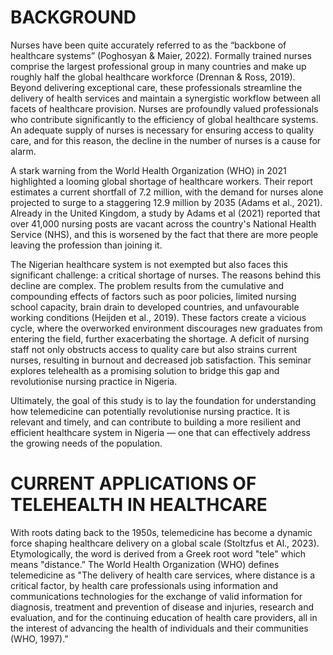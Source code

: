 # BACKGROUND

Nurses have been quite accurately referred to as the “backbone of healthcare systems” (Poghosyan & Maier, 2022). 
Formally trained nurses comprise the largest professional group in many countries and make up roughly half the global 
healthcare workforce (Drennan & Ross, 2019). Beyond delivering exceptional care, these professionals streamline the 
delivery of health services and maintain a synergistic workflow between all facets of healthcare provision. 
Nurses are profoundly valued professionals who contribute significantly to the efficiency of global healthcare systems. 
An adequate supply of nurses is necessary for ensuring access to quality care, and for this reason, the decline in the 
number of nurses is a cause for alarm.

A stark warning from the World Health Organization (WHO) in 2021 highlighted a looming global shortage of healthcare workers. 
Their report estimates a current shortfall of 7.2 million, with the demand for nurses alone projected to surge to a staggering 
12.9 million by 2035 (Adams et al., 2021). Already in the United Kingdom, a study by Adams et al (2021) reported that over 41,000 
nursing posts are vacant across the country's National Health Service (NHS), and this is worsened by the fact that there are more 
people leaving the profession than joining it.


The Nigerian healthcare system is not exempted but also faces this significant challenge: a critical shortage of nurses. 
The reasons behind this decline are complex. The problem results from the cumulative and compounding effects of factors such 
as poor policies, limited nursing school capacity, brain drain to developed countries, and unfavourable working conditions 
(Heijden et al., 2019).  These factors create a vicious cycle, where the overworked environment discourages new graduates from 
entering the field, further exacerbating the shortage. A deficit of nursing staff not only obstructs access to quality care but 
also strains current nurses, resulting in burnout and decreased job satisfaction. This seminar explores telehealth as a promising 
solution to bridge this gap and revolutionise nursing practice in Nigeria.

Ultimately, the goal of this study is to lay the foundation for understanding how telemedicine can potentially revolutionise nursing
practice. It is relevant and timely, and can contribute to building a more resilient and efficient healthcare system in Nigeria — one 
that can effectively address the growing needs of the population.


# CURRENT APPLICATIONS OF TELEHEALTH IN HEALTHCARE

With roots dating back to the 1950s, telemedicine has become a dynamic force shaping healthcare delivery on a global scale (Stoltzfus et Al., 2023). Etymologically, the word is derived from a Greek root word "tele" which means "distance.” The World Health Organization (WHO) defines telemedicine as "The delivery of health care services, where distance is a critical factor, by health care professionals using information and communications technologies for the exchange of valid information for diagnosis, treatment and prevention of disease and injuries, research and evaluation, and for the continuing education of health care providers, all in the interest of advancing the health of individuals and their communities (WHO, 1997).”


